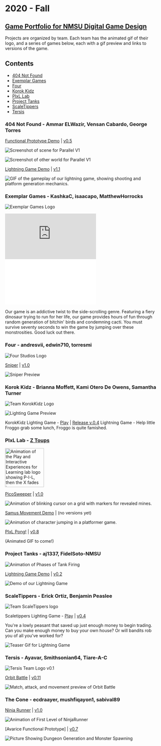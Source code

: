 # 2020 - Fall
## [Game Portfolio for NMSU Digital Game Design](/../index.md)

Projects are organized by team. Each team has the animated gif of their logo, and a series of games below, each with a gif preview and links to versions of the game.

## Contents
- [404 Not Found](#404-not-found---ammar-elwazir-vensan-cabardo-george-torres)
- [Exemplar Games](#exemplar-games---kashkac-isaacapo-matthewhorrocks)
- [Four](#four---andresvii-edwin710-torresmi)
- [Korok Kidz](#korok-kidz---brianna-moffett-kami-otero-de-owens-samantha-turner)
- [PIxL Lab](#pixl-lab---z-toups)
- [Project Tanks](#project-tanks---aj1337-fidelsoto-nmsu)
- [ScaleTippers](#scaletippers---erick-ortiz-benjamin-peaslee)
- [Tersis](#tersis---ayavar-smithsonian64-tiare-a-c)

### 404 Not Found - Ammar ELWazir, Vensan Cabardo, George Torres
[Functional Prototype Demo](https://ammarwa.github.io/404-Not-Found/FPV1/) \| [v0.5](https://github.com/ammarwa/404-Not-Found/releases/tag/0.5)

![Screenshot of scene for Parallel V1](/2020-3/Error404/FP_V1_1.png)

![Screenshot of other world for Parallel V1](/2020-3/Error404/FP_V1_2.png)

[Lightning Game Demo](https://ammarwa.github.io/404-Not-Found/Game/) \| [v1.1](https://github.com/ammarwa/404-Not-Found/releases/tag/1.1)

![GIF of the gameplay of our lightning game, showing shooting and platform generation mechanics.](/2020-3/Error404/404TeamNameNotFound.gif)

### Exemplar Games - KashkaC, isaacapo, MatthewHorrocks

![Exemplar Games Logo](/2020-3/logos/Exemplar_Games_logo.gif)

![1st game most-recent-version playable link](https://github.com/isaacapo/Exemplar_games/blob/master/lightning-game.html)
![Playable game link](/2020-3/Exemplar-Games/lightning-game.html)

Our game is an addictive twist to the side-scrolling genre. Featuring a fiery dinosaur trying to run for her life, our game provides hours of fun through random generation of bitchin' birds and condemning cacti. You must survive seventy seconds to win the game by jumping over these monstrosities. Good luck out there. 

### Four - andresvii, edwin710, torresmi

![Four Studios Logo](/2020-3/logos/FourLogo.gif)

[Sniper](/Four/sniper.html) \| [v1.0](https://github.com/torresmi6/DGD-Team-Four/releases/tag/v1.0)

![Sniper Preview](/Four/SniperPreview.gif)

### Korok Kidz - Brianna Moffett, Kami Otero De Owens, Samantha Turner

![Team KorokKidz Logo](/logos/korokLogo2.gif)

![Lighting Game Preview](/2020-3/KorokKidz/froggolightning.gif)

KorokKidz Lighting Game - [Play](/2020-3/KorokKidz/froggolightning.html) | [Release v.0.4](https://github.com/KamiOtero/Korok-Kidz/releases/tag/v0.4)
Lightning Game - Help little Froggo grab some lunch, Froggo is quite famished.

### PIxL Lab - [Z Toups](https://pixl.nmsu.edu/people/z)

<img src="./logos/pixl-logo_0.gif" alt="Animation of the Play and Interactive Experiences for Learning lab logo showing P-I-L, then the X fades in." width="128"/>

[PicoSweeper](/pixl-lab/picosweeperv1_0.html) \| [v1.0](https://github.com/toupsz/pico-8/releases/tag/v1.0)

![Animation of blinking cursor on a grid with markers for revealed mines.](/pixl-lab/picosweeper-some_cleared.gif)

[Samus Movement Demo](/pixl-lab/samusmovev0_3.html) \| (no versions yet)

![Animation of character jumping in a platformer game.](/pixl-lab/samusmove-jump_all_collisions.gif)

[PIxL Pong!](/pixl-lab/pixlpong.html) \| [v0.8](https://github.com/NMSU-DGD/lets_make_in_pico_8/releases/tag/0.8)

(Animated GIF to come!)

### Project Tanks - aj1337, FidelSoto-NMSU

![Animation of Phases of Tank Firing](/logos/Project_Tanks_Logo.gif)

[Lightning Game Demo](/ProjectTanks/lightninggame.html) \| [v0.2](https://github.com/aj1337/Project-Tanks/releases/tag/v0.2)

![Demo of our Lightning Game](/ProjectTanks/lightningGameDemo.gif)

### ScaleTippers - Erick Ortiz, Benjamin Peaslee

![Team ScaleTippers logo](/logos/scaletippers-logo.gif)

Scaletippers Lighting Game - [Play](/2020-3/Scaletippers/scaletippers.html) \| [v0.4](https://github.com/ErickSpaceOrtiz/ScaleTippers/releases/tag/v0.4)

You're a lowly peasant that saved up just enough money to begin trading. Can you make enough money to buy your own house? Or will bandits rob you of all you've worked for?

![Teaser Gif for Lightning Game](/2020-3/Scaletippers/scaletippers_latest_0.gif) 

### Tersis - Ayavar, Smithsonian64, Tiare-A-C

![Tersis Team Logo v0.1](/2020-3/logos/tersis0_1.gif)

[Orbit Battle](/2020-3/Tersis/lg.html) | [v0.11](https://github.com/Ayavar/Tersis/releases/tag/v0.11)

![Match, attack, and movement preview of Orbit Battle](/2020-3/Tersis/flash_game.gif)

### The Cone - ecdraayer, mushfiqayon1, sabival89

[Ninja Runner](/TheCone/ninjarunner.html) \| [v1.0](https://github.com/ecdraayer/TheConeGameProject/releases/tag/v1.0)

![Animation of First Level of NinjaRunner](/TheCone/ninjarunner.gif)

[Avarice Functional Prototype] \| [v0.7](https://github.com/ecdraayer/TheConeGameProject/releases/tag/v0.7)

![Picture Showing Dungeon Generation and Monster Spawning](/TheCone/AvariceFP.png)

